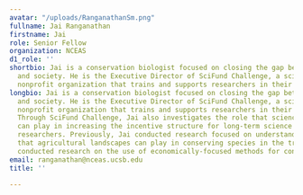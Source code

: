 ```yaml
---
avatar: "/uploads/RanganathanSm.png"
fullname: Jai Ranganathan
firstname: Jai
role: Senior Fellow
organization: NCEAS
d1_role: ''
shortbio: Jai is a conservation biologist focused on closing the gap between science
  and society. He is the Executive Director of SciFund Challenge, a scientist-based
  nonprofit organization that trains and supports researchers in their science outreach.
longbio: Jai is a conservation biologist focused on closing the gap between science
  and society. He is the Executive Director of SciFund Challenge, a scientist-based
  nonprofit organization that trains and supports researchers in their science outreach.
  Through SciFund Challenge, Jai also investigates the role that science crowdfunding
  can play in increasing the incentive structure for long-term science outreach by
  researchers. Previously, Jai conducted research focused on understanding the role
  that agricultural landscapes can play in conserving species in the tropics. He additionally
  conducted research on the use of economically-focused methods for conservation planning.
email: ranganathan@nceas.ucsb.edu
title: ''

---
```

